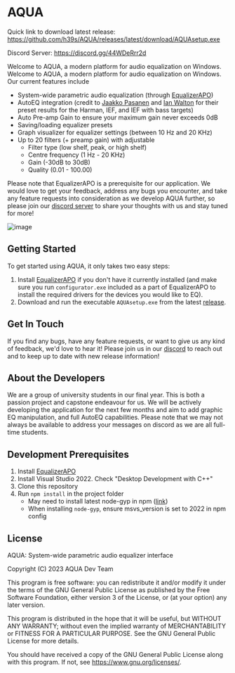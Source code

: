 # AQUA

Quick link to download latest release: <https://github.com/h39s/AQUA/releases/latest/download/AQUAsetup.exe>

Discord Server: <https://discord.gg/44WDeRrr2d>

Welcome to AQUA, a modern platform for audio equalization on Windows. Welcome to AQUA, a modern platform for audio equalization on Windows. Our current features include

* System-wide parametric audio equalization (through [EqualizerAPO](https://sourceforge.net/projects/equalizerapo/))
* AutoEQ integration (credit to [Jaakko Pasanen](https://github.com/jaakkopasanen/AutoEq/tree/master/results) and [Ian Walton](https://github.com/iwalton3/AutoEq) for their preset results for the Harman, IEF, and IEF with bass targets)
* Auto Pre-amp Gain to ensure your maximum gain never exceeds 0dB
* Saving/loading equalizer presets
* Graph visualizer for equalizer settings (between 10 Hz and 20 KHz)
* Up to 20 filters (+ preamp gain) with adjustable
  * Filter type (low shelf, peak, or high shelf)
  * Centre frequency (1 Hz - 20 KHz)
  * Gain (-30dB to 30dB)
  * Quality (0.01 - 100.00)


Please note that EqualizerAPO is a prerequisite for our application. We would love to get your feedback, address any bugs you encounter, and take any feature requests into consideration as we develop AQUA further, so please join our [discord server](https://discord.gg/44WDeRrr2d)  to share your thoughts with us and stay tuned for more!

![image](https://user-images.githubusercontent.com/20293445/222267346-b0e2064d-92c2-4334-9bff-d638f9535d12.png)


## Getting Started

To get started using AQUA, it only takes two easy steps:
1. Install [EqualizerAPO](https://sourceforge.net/projects/equalizerapo/) if you don't have it currently installed (and make sure you run `configurator.exe` included as a part of EqualizerAPO to install the required drivers for the devices you would like to EQ).
2. Download and run the executable `AQUAsetup.exe` from the latest [release](https://github.com/h39s/AQUA/releases).

## Get In Touch

If you find any bugs, have any feature requests, or want to give us any kind of feedback, we'd love to hear it! Please join us in our [discord](https://discord.gg/44WDeRrr2d) to reach out and to keep up to date with new release information!

## About the Developers

We are a group of university students in our final year. This is both a passion project and capstone endeavour for us. We will be actively developing the application for the next few months and aim to add graphic EQ manipulation, and full AutoEQ capabilities. Please note that we may not always be available to address your messages on discord as we are all full-time students.

## Development Prerequisites

1. Install [EqualizerAPO](https://sourceforge.net/projects/equalizerapo/)
2. Install Visual Studio 2022. Check "Desktop Development with C++"
3. Clone this repository
4. Run `npm install` in the project folder
   - May need to install latest node-gyp in npm ([link](https://github.com/nodejs/node-gyp/blob/master/docs/Updating-npm-bundled-node-gyp.md))
   - When installing `node-gyp`, ensure msvs_version is set to 2022 in npm config

## License

AQUA: System-wide parametric audio equalizer interface

Copyright (C) 2023  AQUA Dev Team

This program is free software: you can redistribute it and/or modify
it under the terms of the GNU General Public License as published by
the Free Software Foundation, either version 3 of the License, or
(at your option) any later version.

This program is distributed in the hope that it will be useful,
but WITHOUT ANY WARRANTY; without even the implied warranty of
MERCHANTABILITY or FITNESS FOR A PARTICULAR PURPOSE.  See the
GNU General Public License for more details.

You should have received a copy of the GNU General Public License
along with this program.  If not, see <https://www.gnu.org/licenses/>.
